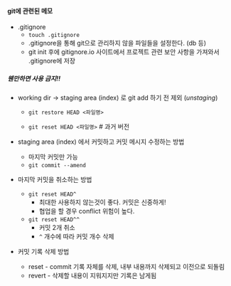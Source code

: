 #### git에 관련된 메모

- .gitignore
  - `touch .gitignore`
  - .gitignore을 통해 git으로 관리하지 않을 파일들을 설정한다. (db 등)
  - git init 후에 gitignore.io 사이트에서 프로젝트 관련 보안 사항을 가져와서 .gitignore에 저장



##### 웬만하면 사용 금지!!

- working dir -> staging area (index) 로 git add 하기 전 제외 (*unstaging*)

  - `git restore HEAD <파일명>`

  - `git reset HEAD <파일명>`    # 과거 버전

    

- staging area (index) 에서 커밋하고 커밋 메시지 수정하는 방법

  - 마지막 커밋만 가능
  - `git commit --amend`



- 마지막 커밋을 취소하는 방법 

  - `git reset HEAD^`
    - 최대한 사용하지 않는것이 좋다. 커밋은 신중하게!
    - 협업을 할 경우 conflict 위험이 높다.
  - `git reset HEAD^^`
    - 커밋 2개 취소
    - `^` 개수에 따라 커밋 개수 삭제

  

- 커밋 기록 삭제 방법

  - reset - commit 기록 자체를 삭제, 내부 내용까지 삭제되고 이전으로 되돌림
  - revert - 삭제할 내용이 지워지지만 기록은 남게됨